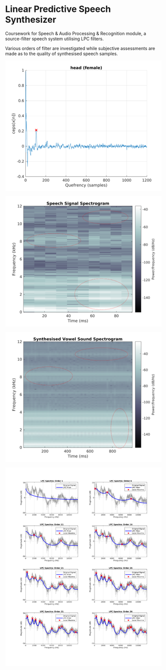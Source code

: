 Linear Predictive Speech Synthesizer
==========================

Coursework for Speech & Audio Processing & Recognition module, a source-filter speech system utilising LPC filters.

Various orders of filter are investigated while subjective assessments are made as to the quality of synthesised speech samples.

![Real Cepstrum with pitch period identified](resources/head_f_rcep_smooth_X.png)

![Spectrogram](resources/hood_m_gram.png)

![Synthesised Spectrogram](resources/hood_m_gram_synth.png)

![Synthesised Spectrogram](resources/hood_m_lpc_tile.png)
